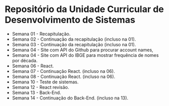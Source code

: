 
# Repositório da Unidade Curricular de Desenvolvimento de Sistemas

- Semana 01 - Recapitulação.
- Semana 02 - Continuação da recapitulação (incluso na 01).
- Semana 03 - Continuação da recapitulação (incluso na 01).
- Semana 04 - Site com API do Github para procurar account names,
- Semana 04 - Site com API do IBGE para mostrar frequência de nomes por década.
- Semana 06 - React.
- Semana 07 - Continuação React. (incluso na 06).
- Semana 08 - Continuação React. (incluso na 06).
- Semana 10 - Teste de sistemas.
- Semana 12 - React revisão.
- Semana 13 - Back-End.
- Semana 14 - Continuação do Back-End. (incluso na 13).
